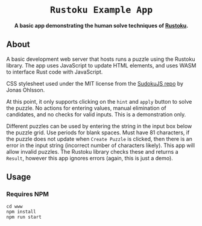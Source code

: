 <div align="center">

  <h1><code>Rustoku Example App</code></h1>

  <strong>A basic app demonstrating the human solve techniques of <a href="https://github.com/timlikestacos/rustoku">Rustoku</a>.</strong>

</div>

## About

A basic development web server that hosts runs a puzzle using the Rustoku library.  The app uses JavaScript to update HTML elements,
and uses WASM to interface Rust code with JavaScript.

CSS stylesheet used under the MIT license from the <a href="https://github.com/pocketjoso/sudokuJS">SudokuJS repo</a> by Jonas Ohlsson.

At this point, it only supports clicking on the `hint` and `apply` button to solve the puzzle.  No actions for entering values, manual elimination of candidates,
 and no checks for valid inputs.  This is a demonstration only.

Different puzzles can be used by entering the string in the input box below the puzzle grid.  Use periods for blank spaces.  Must have 81 characters, if the puzzle does not update
when `Create Puzzle` is clicked, then there is an error in the input string (incorrect number of characters likely).  This app will allow invalid puzzles. The Rustoku library checks these
and returns a `Result`, however this app ignores errors (again, this is just a demo). 

##  Usage

###  Requires NPM


```
cd www
npm install
npm run start
```


